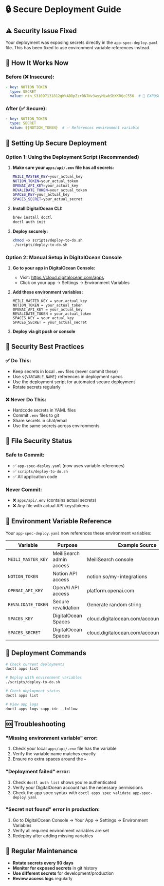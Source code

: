 # 🔒 Secure Deployment Guide

## ⚠️ Security Issue Fixed

Your deployment was exposing secrets directly in the `app-spec-deploy.yaml` file. This has been fixed to use environment variable references instead.

## 🎯 How It Works Now

### Before (❌ Insecure):
```yaml
- key: NOTION_TOKEN
  type: SECRET
  value: ntn_S31097131812gWkADDpZzrDN7Nv3wyyMLwbSbXKRQcC556  # 🚨 EXPOSED!
```

### After (✅ Secure):
```yaml
- key: NOTION_TOKEN
  type: SECRET
  value: ${NOTION_TOKEN}  # ✅ References environment variable
```

## 🔧 Setting Up Secure Deployment

### Option 1: Using the Deployment Script (Recommended)

1. **Make sure your `apps/api/.env` file has all secrets:**
   ```bash
   MEILI_MASTER_KEY=your_actual_key
   NOTION_TOKEN=your_actual_token
   OPENAI_API_KEY=your_actual_key
   REVALIDATE_TOKEN=your_actual_token
   SPACES_KEY=your_actual_key
   SPACES_SECRET=your_actual_secret
   ```

2. **Install DigitalOcean CLI:**
   ```bash
   brew install doctl
   doctl auth init
   ```

3. **Deploy securely:**
   ```bash
   chmod +x scripts/deploy-to-do.sh
   ./scripts/deploy-to-do.sh
   ```

### Option 2: Manual Setup in DigitalOcean Console

1. **Go to your app in DigitalOcean Console:**
   - Visit: https://cloud.digitalocean.com/apps
   - Click on your app → Settings → Environment Variables

2. **Add these environment variables:**
   ```
   MEILI_MASTER_KEY = your_actual_key
   NOTION_TOKEN = your_actual_token
   OPENAI_API_KEY = your_actual_key
   REVALIDATE_TOKEN = your_actual_token
   SPACES_KEY = your_actual_key
   SPACES_SECRET = your_actual_secret
   ```

3. **Deploy via git push or console**

## 🔐 Security Best Practices

### ✅ Do This:
- Keep secrets in local `.env` files (never commit these)
- Use `${VARIABLE_NAME}` references in deployment specs
- Use the deployment script for automated secure deployment
- Rotate secrets regularly

### ❌ Never Do This:
- Hardcode secrets in YAML files
- Commit `.env` files to git
- Share secrets in chat/email
- Use the same secrets across environments

## 📁 File Security Status

### Safe to Commit:
- ✅ `app-spec-deploy.yaml` (now uses variable references)
- ✅ `scripts/deploy-to-do.sh`
- ✅ All application code

### Never Commit:
- ❌ `apps/api/.env` (contains actual secrets)
- ❌ Any file with actual API keys/tokens

## 🔄 Environment Variable Reference

Your `app-spec-deploy.yaml` now references these environment variables:

| Variable | Purpose | Example Source |
|----------|---------|----------------|
| `MEILI_MASTER_KEY` | MeiliSearch admin access | MeiliSearch console |
| `NOTION_TOKEN` | Notion API access | notion.so/my-integrations |
| `OPENAI_API_KEY` | OpenAI API access | platform.openai.com |
| `REVALIDATE_TOKEN` | Secure revalidation | Generate random string |
| `SPACES_KEY` | DigitalOcean Spaces | cloud.digitalocean.com/account/api/spaces |
| `SPACES_SECRET` | DigitalOcean Spaces | cloud.digitalocean.com/account/api/spaces |

## 🚀 Deployment Commands

```bash
# Check current deployments
doctl apps list

# Deploy with environment variables
./scripts/deploy-to-do.sh

# Check deployment status
doctl apps list

# View app logs
doctl apps logs <app-id> --follow
```

## 🆘 Troubleshooting

### "Missing environment variable" error:
1. Check your local `apps/api/.env` file has the variable
2. Verify the variable name matches exactly
3. Ensure no extra spaces around the `=`

### "Deployment failed" error:
1. Check `doctl auth list` shows you're authenticated
2. Verify your DigitalOcean account has the necessary permissions
3. Check the app spec syntax with `doctl apps spec validate app-spec-deploy.yaml`

### "Secret not found" error in production:
1. Go to DigitalOcean Console → Your App → Settings → Environment Variables
2. Verify all required environment variables are set
3. Redeploy after adding missing variables

## 🔄 Regular Maintenance

- **Rotate secrets every 90 days**
- **Monitor for exposed secrets** in git history
- **Use different secrets** for development/production
- **Review access logs** regularly
